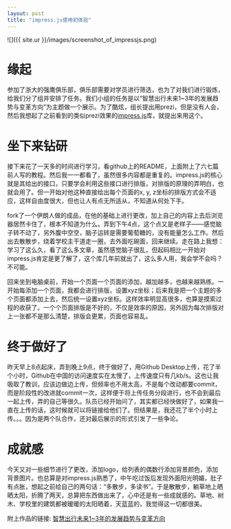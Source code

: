 ```yaml
---
layout: post
title: "impress.js使用初体验"
---
```


![]({{ site.ur }}/images/screenshot_of_impressjs.png)

# 缘起
参加了浙大的强鹰俱乐部，俱乐部需要对学员进行筛选，也为了对我们进行锻炼，给我们分了组并安排了任务。我们小组的任务是以“智慧出行未来1~3年的发展趋势与变革方向”为主题做一个展示。为了酷炫，组长提出用prezi，但是没有人会，然后我想起了之前看到的类似prezi效果的[impress.js](https://github.com/impress/impress.js)库，就提出来用这个。

# 坐下来钻研
接下来花了一天多的时间进行学习，看github上的README，上面附上了六七篇前人写的教程。然后我一一都看了，虽然很多内容都是重复的。impress.js的核心就是其给出的接口，只要学会利用这些接口进行排版，对排版的原理的弄明白，也就会用了。但一开始对他这种直接给出每个页面的x, y, z坐标的排版方式会不适应，这样自由度很大，但也让人有点无所适从，不知道从何处下手。

fork了一个伊朗人做的成品，在他的基础上进行更改，加上自己的内容上去后浏览器居然卡住了，根本不知道为什么。弄到下午4点，这个点又是老样子——感觉脑子转不动了，另外腹中空空，脑子运转是需要葡萄糖的，没有能量怎么工作。然后出去散散步，绕着学校主干道走一圈，去外面吃碗面，回来继续。走在路上我想：学习了这么久，看了这么多文章，虽然感觉脑子很乱，但起码相比一开始对impress.js肯定是更了解了，这个库几年前就出了，这么多人用，我会学不会吗？不可能。

回来坐到电脑桌前，开始一个页面一个页面的添加，越加越多，也越来越熟练。一开始每添加一个页面，我都会进行排版，设置xyz坐标；后来我是把一个主题的多个页面都添加上去，然后统一设置xyz坐标。这样效率明显高很多，也算是摸索过程的收获了。一个个页面排版是不好的，不仅是效率的原因，另外因为每次排版对上一张都不是那么清楚，排版会更累，页面也容易乱。

# 终于做好了
昨天早上8点起床，弄到晚上9点，终于做好了，用Github Desktop上传，花了半个小时，Github在中国的访问速度实在太慢了，上传速度只有几kb/s。这也让我吸取了教训，应该边做边上传，但频率也不用太高，不是每个改动都要commit，而是阶段性的改进就commit一次，这样便于将上传任务分段进行，也不会到最后一起上传，弄的自己等很久。队员已经开始问了，其实都已经快做好了，如果我一直在上传的话，这时候就可以将链接给他们了。但结果是，我还花了半个小时上传。。。因为是两个队合作，还对最后展示的形式引发了一些争论。

# 成就感
今天又对一些细节进行了更改，添加logo，给列表的偶数行添加背景颜色，添加背景图片。也总算是对impress.js熟悉了，中午吃过饭后发现外面阳光明媚，肚子有点胀，想起之前给自己的两句话：“多散步，多读书”。于是散散步，躺草地上晒晒太阳，折腾了两天，总算把东西做出来了，心中还是有一些成就感的。草地、树木、学校里的建筑都被暖暖的太阳晒着，天蓝蓝的，我觉得这一切都很美。

附上作品的链接: [智慧出行未来1~3年的发展趋势与变革方向](http://www.zhouyusheng.com/intelligent-transportation)